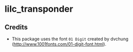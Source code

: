 # lilc_transponder

## Credits
* This package uses the font `01 Digit` created by dvchung (http://www.1001fonts.com/01-digit-font.html).
